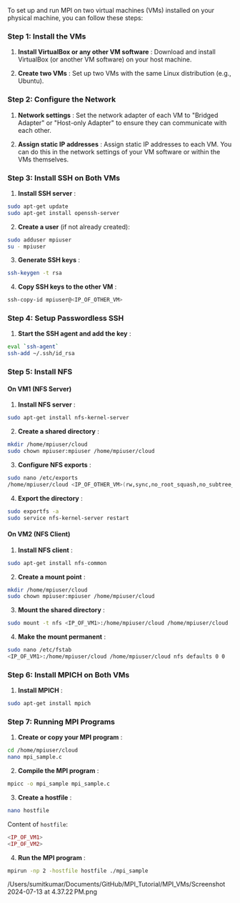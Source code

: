 To set up and run MPI on two virtual machines (VMs) installed on your physical machine, you can follow these steps:

### Step 1: Install the VMs 
 
1. **Install VirtualBox or any other VM software** : Download and install VirtualBox (or another VM software) on your host machine.
 
2. **Create two VMs** : Set up two VMs with the same Linux distribution (e.g., Ubuntu).

### Step 2: Configure the Network 
 
1. **Network settings** : Set the network adapter of each VM to "Bridged Adapter" or "Host-only Adapter" to ensure they can communicate with each other.
 
2. **Assign static IP addresses** : Assign static IP addresses to each VM. You can do this in the network settings of your VM software or within the VMs themselves.

### Step 3: Install SSH on Both VMs 
 
1. **Install SSH server** :

```sh
sudo apt-get update
sudo apt-get install openssh-server
```
 
2. **Create a user**  (if not already created):

```sh
sudo adduser mpiuser
su - mpiuser
```
 
3. **Generate SSH keys** :

```sh
ssh-keygen -t rsa
```
 
4. **Copy SSH keys to the other VM** :

```sh
ssh-copy-id mpiuser@<IP_OF_OTHER_VM>
```

### Step 4: Setup Passwordless SSH 
 
1. **Start the SSH agent and add the key** :

```sh
eval `ssh-agent`
ssh-add ~/.ssh/id_rsa
```

### Step 5: Install NFS 

#### On VM1 (NFS Server) 
 
1. **Install NFS server** :

```sh
sudo apt-get install nfs-kernel-server
```
 
2. **Create a shared directory** :

```sh
mkdir /home/mpiuser/cloud
sudo chown mpiuser:mpiuser /home/mpiuser/cloud
```
 
3. **Configure NFS exports** :

```sh
sudo nano /etc/exports
/home/mpiuser/cloud <IP_OF_OTHER_VM>(rw,sync,no_root_squash,no_subtree_check)
```
 
4. **Export the directory** :

```sh
sudo exportfs -a
sudo service nfs-kernel-server restart
```

#### On VM2 (NFS Client) 
 
1. **Install NFS client** :

```sh
sudo apt-get install nfs-common
```
 
2. **Create a mount point** :

```sh
mkdir /home/mpiuser/cloud
sudo chown mpiuser:mpiuser /home/mpiuser/cloud
```
 
3. **Mount the shared directory** :

```sh
sudo mount -t nfs <IP_OF_VM1>:/home/mpiuser/cloud /home/mpiuser/cloud
```
 
4. **Make the mount permanent** :

```sh
sudo nano /etc/fstab
<IP_OF_VM1>:/home/mpiuser/cloud /home/mpiuser/cloud nfs defaults 0 0
```

### Step 6: Install MPICH on Both VMs 
 
1. **Install MPICH** :

```sh
sudo apt-get install mpich
```

### Step 7: Running MPI Programs 
 
1. **Create or copy your MPI program** :

```sh
cd /home/mpiuser/cloud
nano mpi_sample.c
```
 
2. **Compile the MPI program** :

```sh
mpicc -o mpi_sample mpi_sample.c
```
 
3. **Create a hostfile** :

```sh
nano hostfile
```
Content of `hostfile`:

```php
<IP_OF_VM1>
<IP_OF_VM2>
```
 
4. **Run the MPI program** :

```sh
mpirun -np 2 -hostfile hostfile ./mpi_sample
```

/Users/sumitkumar/Documents/GitHub/MPI_Tutorial/MPI_VMs/Screenshot 2024-07-13 at 4.37.22 PM.png